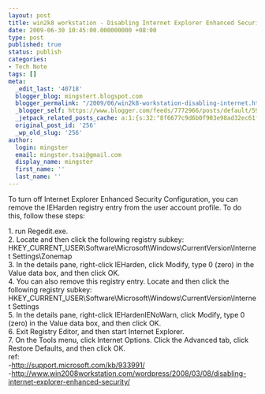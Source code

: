 ```yaml
---
layout: post
title: win2k8 workstation - Disabling Internet Explorer Enhanced Security using registry
date: 2009-06-30 10:45:00.000000000 +08:00
type: post
published: true
status: publish
categories:
- Tech Note
tags: []
meta:
  _edit_last: '40718'
  blogger_blog: mingstert.blogspot.com
  blogger_permalink: "/2009/06/win2k8-workstation-disabling-internet.html"
  _blogger_self: https://www.blogger.com/feeds/7772966/posts/default/5932573981952984087
  _jetpack_related_posts_cache: a:1:{s:32:"8f6677c9d6b0f903e98ad32ec61f8deb";a:2:{s:7:"expires";i:1442217752;s:7:"payload";a:3:{i:0;a:1:{s:2:"id";i:103;}i:1;a:1:{s:2:"id";i:232;}i:2;a:1:{s:2:"id";i:156;}}}}
  original_post_id: '256'
  _wp_old_slug: '256'
author:
  login: mingster
  email: mingster.tsai@gmail.com
  display_name: mingster
  first_name: ''
  last_name: ''
---
```

<p>To turn off Internet Explorer Enhanced Security Configuration, you can remove the IEHarden registry entry from the user account profile. To do this, follow these steps:
<div>
<div>1. run Regedit.exe.</div>
<div>2. Locate and then click the following registry subkey: HKEY_CURRENT_USER\Software\Microsoft\Windows\CurrentVersion\Internet Settings\Zonemap</div>
<div>3. In the details pane, right-click IEHarden, click Modify, type 0 (zero) in the Value data box, and then click OK.</div>
<div>4. You can also remove this registry entry. Locate and then click the following registry subkey: HKEY_CURRENT_USER\Software\Microsoft\Windows\CurrentVersion\Internet Settings</div>
<div>5. In the details pane, right-click IEHardenIENoWarn, click Modify, type 0 (zero) in the Value data box, and then click OK.</div>
<div>6. Exit Registry Editor, and then start Internet Explorer.</div>
<div>7. On the Tools menu, click Internet Options.  Click the Advanced tab, click Restore Defaults, and then click OK.</div>
<div>ref:<br />-<a href="http://support.microsoft.com/kb/933991/">http://support.microsoft.com/kb/933991/</a><br />-<a href="http://www.win2008workstation.com/wordpress/2008/03/08/disabling-internet-explorer-enhanced-security/">http://www.win2008workstation.com/wordpress/2008/03/08/disabling-internet-explorer-enhanced-security/</a></div>
<div></div>
</div>
